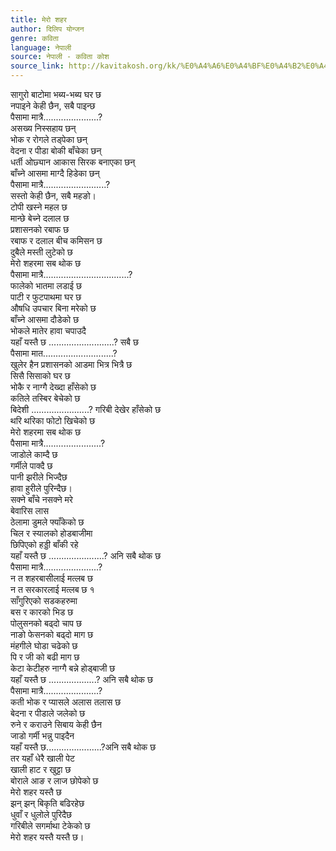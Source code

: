 ```yaml
---
title: मेरो शहर
author: दिलिप योन्जन
genre: कविता
language: नेपाली
source: नेपाली - कविता कोश
source_link: http://kavitakosh.org/kk/%E0%A4%A6%E0%A4%BF%E0%A4%B2%E0%A4%BF%E0%A4%AA_%E0%A4%AF%E0%A5%8B%E0%A4%A8%E0%A5%8D%E0%A4%9C%E0%A4%A8
---
```


सागुरो बाटोमा भब्य-भब्य घर छ  
नपाइने केही छैन, सबै पाइन्छ  
पैसामा मात्रै......................?  
असख्य निस्सहाय छन्  
भोक र रोगले तड्पेका छन्  
वेदना र पीडा बोकी बाँचेका छन्  
धर्ती ओछ्यान आकास सिरक बनाएका छन्  
बाँच्ने आसमा माग्दै हिडेका छन्  
पैसामा मात्रै.........................?  
सस्तो केही छैन, सबै महङो।  
टोपी खस्ने महल छ  
मान्छे बेच्ने दलाल छ  
प्रशासनको रबाफ छ  
रबाफ र दलाल बीच कमिसन छ  
दुबैले मस्ती लुटेको छ  
मेरो शहरमा सब थोक छ  
पैसामा मात्रै..................................?  
फालेको भातमा लडाई छ  
पाटी र फुटपाथमा घर छ  
औषधि उपचार बिना मरेको छ  
बाँच्ने आसमा दौडेको छ  
भोकले मातेर हावा चपाउदै  
यहाँ यस्तै छ ..........................? सबै छ  
पैसामा मात............................?  
खुलेर हैन प्रशासनको आडमा भित्र भित्रै छ  
सिसै सिसाको घर छ  
भोकै र नाग्गै देख्दा हाँसेको छ  
कतिले तस्बिर बेचेको छ  
बिदेशी .......................? गरिबी देखेर हाँसेको छ  
थरि थरिका फोटो खिचेको छ  
मेरो शहरमा सब थोक छ  
पैसामा मात्रै.......................?  
जाडोले काम्दै छ  
गर्मीले पाक्दै छ  
पानी झरीले भिज्दैछ  
हावा हुरीले पुरिन्दैछ।  
सक्ने बाँचे नसक्ने मरे  
बेवारिस लास  
ठेलामा डुमले फ्याँकेको छ  
चिल र स्यालको होडबाजीमा  
छिपिएको हड्डी बाँकी रहे  
यहाँ यस्तै छ ......................? अनि सबै थोक छ  
पैसामा मात्रै......................?  
न त शहरबासीलाई मत्लब छ  
न त सरकारलाई मत्लब छ १  
साँगुरिएको सडकहरुमा  
बस र कारको भिड छ  
पोलुसनको बढ्दो चाप छ  
नाङो फेसनको बढ्दो माग छ  
मंहगीले घोडा चढेको छ  
पि र जी को बढी माग छ  
केटा केटीहरु नाग्गै बन्ने होड्बाजी छ  
यहाँ यस्तै छ ...................? अनि सबै थोक छ  
पैसामा मात्रै......................?  
कती भोक र प्यासले अलास तलास छ  
बेदना र पीडाले जलेको छ  
रुने र कराउने सिबाय केही छैन  
जाडो गर्मी भन्नु पाइदैन  
यहाँ यस्तै छ......................?अनि सबै थोक छ  
तर यहाँ धेरै खाली पेट  
खाली हाट र खुट्टा छ  
बोराले आङ र लाज छोपेको छ  
मेरो शहर यस्तै छ  
झन् झन् बिकृति बढिरहेछ  
धुवाँ र धुलोले पुरिदैछ  
गरिबीले सगर्माथा टेकेको छ  
मेरो शहर यस्तै यस्तै छ।
